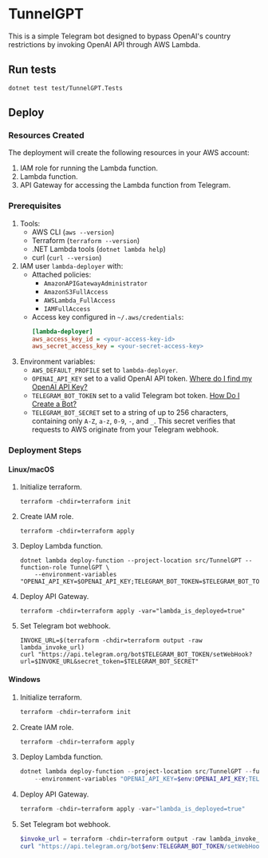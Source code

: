 # TunnelGPT

This is a simple Telegram bot designed to bypass OpenAI's country restrictions by invoking OpenAI API through AWS Lambda.

## Run tests

```shell
dotnet test test/TunnelGPT.Tests
```

## Deploy

### Resources Created

The deployment will create the following resources in your AWS account:

1. IAM role for running the Lambda function.
2. Lambda function.
3. API Gateway for accessing the Lambda function from Telegram.

### Prerequisites

1. Tools:
    - AWS CLI (`aws --version`)
    - Terraform (`terraform --version`)
    - .NET Lambda tools (`dotnet lambda help`)
    - curl (`curl --version`)
2. IAM user `lambda-deployer` with:
    - Attached policies:
        - `AmazonAPIGatewayAdministrator`
        - `AmazonS3FullAccess`
        - `AWSLambda_FullAccess`
        - `IAMFullAccess`
    - Access key configured in `~/.aws/credentials`:
      ```ini
      [lambda-deployer]
      aws_access_key_id = <your-access-key-id>
      aws_secret_access_key = <your-secret-access-key>
      ```
3. Environment variables:
   - `AWS_DEFAULT_PROFILE` set to `lambda-deployer`.
   - `OPENAI_API_KEY` set to a valid OpenAI API token. [Where do I find my OpenAI API Key?](https://help.openai.com/articles/4936850-where-do-i-find-my-openai-api-key)
   - `TELEGRAM_BOT_TOKEN` set to a valid Telegram bot token. [How Do I Create a Bot?](https://core.telegram.org/bots#how-do-i-create-a-bot)
   - `TELEGRAM_BOT_SECRET` set to a string of up to 256 characters, containing only `A-Z`, `a-z`, `0-9`, `-`, and `_`. This secret verifies that requests to AWS originate from your Telegram webhook.  

### Deployment Steps

#### Linux/macOS

1. Initialize terraform.
    ```shell
    terraform -chdir=terraform init
    ```
2. Create IAM role.
    ```shell
    terraform -chdir=terraform apply
    ```
3. Deploy Lambda function.
    ```shell
    dotnet lambda deploy-function --project-location src/TunnelGPT --function-role TunnelGPT \
        --environment-variables "OPENAI_API_KEY=$OPENAI_API_KEY;TELEGRAM_BOT_TOKEN=$TELEGRAM_BOT_TOKEN"
    ```
4. Deploy API Gateway.
    ```shell
    terraform -chdir=terraform apply -var="lambda_is_deployed=true"
    ```
5. Set Telegram bot webhook.
   ```shell
   INVOKE_URL=$(terraform -chdir=terraform output -raw lambda_invoke_url)
   curl "https://api.telegram.org/bot$TELEGRAM_BOT_TOKEN/setWebHook?url=$INVOKE_URL&secret_token=$TELEGRAM_BOT_SECRET"
   ```

#### Windows

1. Initialize terraform.
    ```powershell
    terraform -chdir=terraform init
    ```
2. Create IAM role.
    ```powershell
    terraform -chdir=terraform apply
    ```
3. Deploy Lambda function.
    ```powershell
    dotnet lambda deploy-function --project-location src/TunnelGPT --function-role TunnelGPT `
        --environment-variables "OPENAI_API_KEY=$env:OPENAI_API_KEY;TELEGRAM_BOT_TOKEN=$env:TELEGRAM_BOT_TOKEN"
    ```
4. Deploy API Gateway.
    ```powershell
    terraform -chdir=terraform apply -var="lambda_is_deployed=true"
    ```
5. Set Telegram bot webhook.
   ```powershell
   $invoke_url = terraform -chdir=terraform output -raw lambda_invoke_url
   curl "https://api.telegram.org/bot$env:TELEGRAM_BOT_TOKEN/setWebHook?url=$invoke_url&secret_token=$env:TELEGRAM_BOT_SECRET"
   ```
